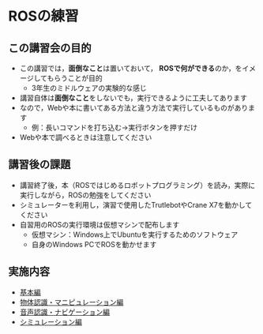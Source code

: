 # ROSの練習

## この講習会の目的

- この講習では，**面倒なこと**は置いておいて， **ROSで何ができる**のか，をイメージしてもらうことが目的
  - 3年生のミドルウェアの実験的な感じ
- 講習自体は**面倒なこと**をしないでも，実行できるように工夫してあります
- なので，Webや本に書いてある方法と違う方法で実行しているものがあります
  - 例：長いコマンドを打ち込む→実行ボタンを押すだけ
- Webや本で調べるときは注意してください

## 講習後の課題

- 講習終了後，本（ROSではじめるロボットプログラミング）を読み，実際に実行しながら，ROSの勉強をしてください
- シミュレーターを利用し，演習で使用したTrutlebotやCrane X7を動かしてください
- 自習用のROSの実行環境は仮想マシンで配布します
  - 仮想マシン：Windows上でUbuntuを実行するためのソフトウェア
  - 自身のWindows PCでROSを動かせます

## 実施内容

- [基本編](fundamental.md)
- [物体認識・マニピュレーション編](manipulation.md)
- [音声認識・ナビゲーション編](navigation.md)
- [シミュレーション編](simulation.md)
